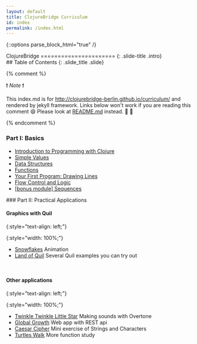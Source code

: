 ```yaml
---
layout: default
title: ClojureBridge Curriculum
id: index
permalink: /index.html
---
```


{::options parse_block_html="true" /}

<section>
ClojureBridge
======================
{: .slide-title .intro}
</section>

 <section>
## Table of Contents
{: .slide_title .slide}

{% comment %}

:exclamation: _Note_ :exclamation:

This index.md is for http://clojurebridge-berlin.github.io/curriculum/
and rendered by jekyll framework.
Links below won't work if you are reading this comment :smile:
Please look at [README.md](README.md) instead. :green_heart: :blue_heart:

{% endcomment %}

### Part I: Basics

* [Introduction to Programming with Clojure](outline/intro.html)
* [Simple Values](outline/simple_values.html)
* [Data Structures](outline/data_structures.html)
* [Functions](outline/functions.html)
* [Your First Program: Drawing Lines](https://github.com/clojurebridge-berlin/drawing/blob/master/curriculum/first-program.md)
* [Flow Control and Logic](outline/flow_control.html)
* [[bonus module] Sequences](outline/sequences.html)

</section>

<section>
### Part II: Practical Applications

#### Graphics with Quil
{:style="text-align: left;"}

{:style="width: 100%;"}
* [Snowflakes](https://github.com/ClojureBridge/drawing/blob/master/curriculum/create-something.md) Animation
* [Land of Quil](http://landofquil.we-do-fp.berlin/) Several Quil examples you can try out

&nbsp;

#### Other applications
{:style="text-align: left;"}

{:style="width: 100%;"}
* [Twinkle Twinkle Little Star](https://github.com/ClojureBridge/tones/blob/master/curriculum/01-piano-chords.md) Making sounds with Overtone
* [Global Growth](https://github.com/ClojureBridge/global-growth) Web app with REST api
* [Caesar Cipher](http://clojurebridge.github.io/community-docs/docs/exercises/caesar-cipher/) Mini exercise of Strings and Characters
* [Turtles Walk](https://github.com/ClojureBridge/welcometoclojurebridge/blob/master/outline/TURTLE-SAMPLES.md) More function study

</section>
